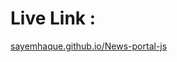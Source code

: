 <h1>Live Link :</h1> <a href="https://sayemhaque.github.io/News-portal-js/">sayemhaque.github.io/News-portal-js </a>